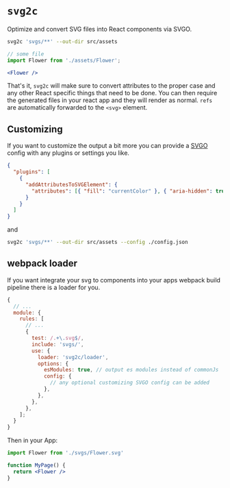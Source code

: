 # `svg2c`

Optimize and convert SVG files into React components via SVGO.

```sh
svg2c 'svgs/**' --out-dir src/assets
```

```jsx
// some file
import Flower from './assets/Flower';

<Flower />
```

That's it, `svg2c` will make sure to convert attributes to the proper case and any
other React specific things that need to be done. You can then require the generated files in your react app and they will render as normal. `refs` are automatically forwarded to the `<svg>` element.

## Customizing

If you want to customize the output a bit more you can provide a [SVGO](https://github.com/svg/svgo) config with any plugins or settings you like.

```json
{
  "plugins": [
    {
      "addAttributesToSVGElement": {
        "attributes": [{ "fill": "currentColor" }, { "aria-hidden": true }]
      }
    }
  ]
}
```

and

```sh
svg2c 'svgs/**' --out-dir src/assets --config ./config.json
```

## webpack loader

If you want integrate your svg to components into your apps webpack build pipeline
there is a loader for you.

```js
{
  // ...
  module: {
    rules: [
      // ...
      {
        test: /.+\.svg$/,
        include: 'svgs/',
        use: {
          loader: 'svg2c/loader',
          options: {
            esModules: true, // output es modules instead of commonJs
            config: {
              // any optional customizing SVGO config can be added
            },
          },
        },
      },
    ];
  }
}
```

Then in your App:
```jsx
import Flower from './svgs/Flower.svg'

function MyPage() {
  return <Flower />
}
```


